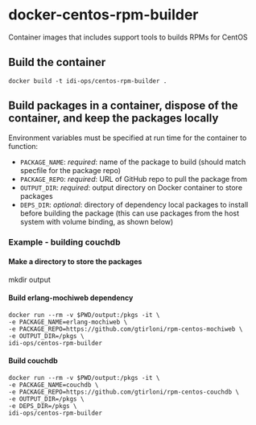 # docker-centos-rpm-builder
Container images that includes support tools to builds RPMs for CentOS

## Build the container

`docker build -t idi-ops/centos-rpm-builder .`

## Build packages in a container, dispose of the container, and keep the packages locally

 Environment variables must be specified at run time for the container to function:

 - `PACKAGE_NAME`: *required*: name of the package to build (should match specfile for the package repo)
 - `PACKAGE_REPO`: *required*: URL of GitHub repo to pull the package from
 - `OUTPUT_DIR`: *required*: output directory on Docker container to store packages
 - `DEPS_DIR`: *optional*: directory of dependency local packages to install before building the package (this can use packages from the host system with volume binding, as shown below)

### Example - building couchdb

#### Make a directory to store the packages

mkdir output

#### Build erlang-mochiweb dependency

```
docker run --rm -v $PWD/output:/pkgs -it \
-e PACKAGE_NAME=erlang-mochiweb \
-e PACKAGE_REPO=https://github.com/gtirloni/rpm-centos-mochiweb \
-e OUTPUT_DIR=/pkgs \
idi-ops/centos-rpm-builder
```

#### Build couchdb

```
docker run --rm -v $PWD/output:/pkgs -it \
-e PACKAGE_NAME=couchdb \
-e PACKAGE_REPO=https://github.com/gtirloni/rpm-centos-couchdb \
-e OUTPUT_DIR=/pkgs \
-e DEPS_DIR=/pkgs \
idi-ops/centos-rpm-builder
```
